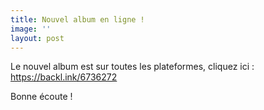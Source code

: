 ```yaml
---
title: Nouvel album en ligne !
image: ''
layout: post
---
```

Le nouvel album est sur toutes les plateformes, cliquez ici : https://backl.ink/6736272

Bonne écoute !
